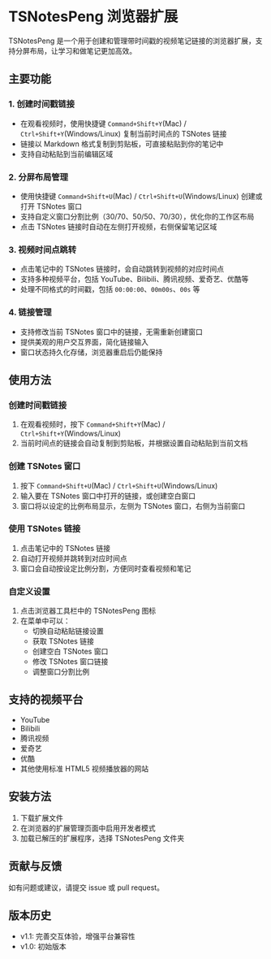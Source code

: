 # TSNotesPeng 浏览器扩展

TSNotesPeng 是一个用于创建和管理带时间戳的视频笔记链接的浏览器扩展，支持分屏布局，让学习和做笔记更加高效。

## 主要功能

### 1. 创建时间戳链接
- 在观看视频时，使用快捷键 `Command+Shift+Y`(Mac) / `Ctrl+Shift+Y`(Windows/Linux) 复制当前时间点的 TSNotes 链接
- 链接以 Markdown 格式复制到剪贴板，可直接粘贴到你的笔记中
- 支持自动粘贴到当前编辑区域

### 2. 分屏布局管理
- 使用快捷键 `Command+Shift+U`(Mac) / `Ctrl+Shift+U`(Windows/Linux) 创建或打开 TSNotes 窗口
- 支持自定义窗口分割比例（30/70、50/50、70/30），优化你的工作区布局
- 点击 TSNotes 链接时自动在左侧打开视频，右侧保留笔记区域

### 3. 视频时间点跳转
- 点击笔记中的 TSNotes 链接时，会自动跳转到视频的对应时间点
- 支持多种视频平台，包括 YouTube、Bilibili、腾讯视频、爱奇艺、优酷等
- 处理不同格式的时间戳，包括 `00:00:00`、`00m00s`、`00s` 等

### 4. 链接管理
- 支持修改当前 TSNotes 窗口中的链接，无需重新创建窗口
- 提供美观的用户交互界面，简化链接输入
- 窗口状态持久化存储，浏览器重启后仍能保持

## 使用方法

### 创建时间戳链接
1. 在观看视频时，按下 `Command+Shift+Y`(Mac) / `Ctrl+Shift+Y`(Windows/Linux)
2. 当前时间点的链接会自动复制到剪贴板，并根据设置自动粘贴到当前文档

### 创建 TSNotes 窗口
1. 按下 `Command+Shift+U`(Mac) / `Ctrl+Shift+U`(Windows/Linux)
2. 输入要在 TSNotes 窗口中打开的链接，或创建空白窗口
3. 窗口将以设定的比例布局显示，左侧为 TSNotes 窗口，右侧为当前窗口

### 使用 TSNotes 链接
1. 点击笔记中的 TSNotes 链接
2. 自动打开视频并跳转到对应时间点
3. 窗口会自动按设定比例分割，方便同时查看视频和笔记

### 自定义设置
1. 点击浏览器工具栏中的 TSNotesPeng 图标
2. 在菜单中可以：
   - 切换自动粘贴链接设置
   - 获取 TSNotes 链接
   - 创建空白 TSNotes 窗口
   - 修改 TSNotes 窗口链接
   - 调整窗口分割比例

## 支持的视频平台
- YouTube
- Bilibili
- 腾讯视频
- 爱奇艺
- 优酷
- 其他使用标准 HTML5 视频播放器的网站

## 安装方法
1. 下载扩展文件
2. 在浏览器的扩展管理页面中启用开发者模式
3. 加载已解压的扩展程序，选择 TSNotesPeng 文件夹

## 贡献与反馈
如有问题或建议，请提交 issue 或 pull request。

## 版本历史
- v1.1: 完善交互体验，增强平台兼容性
- v1.0: 初始版本 